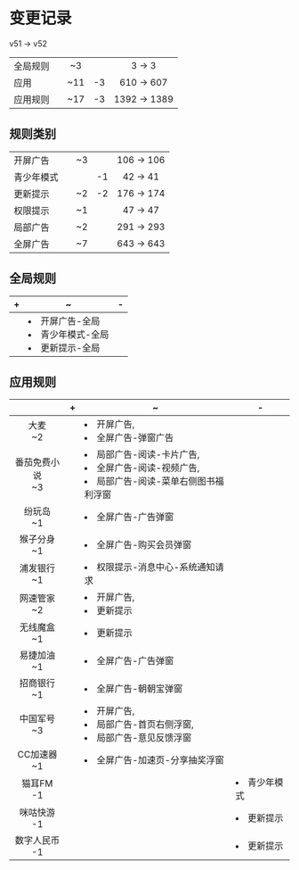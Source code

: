 # 变更记录

v51 -> v52

||||||
|-|:-:|:-:|:-:|:-:|
|全局规则||~3||3 -> 3|
|应用||~11|-3|610 -> 607|
|应用规则||~17|-3|1392 -> 1389|

## 规则类别

||||||
|-|:-:|:-:|:-:|:-:|
|开屏广告||~3||106 -> 106|
|青少年模式|||-1|42 -> 41|
|更新提示||~2|-2|176 -> 174|
|权限提示||~1||47 -> 47|
|局部广告||~2||291 -> 293|
|全屏广告||~7||643 -> 643|

## 全局规则

|+|~|-|
|-|-|-|
||<li>开屏广告-全局<li>青少年模式-全局<li>更新提示-全局||

## 应用规则

||+|~|-|
|:-:|-|-|-|
|大麦<br>~2||<li>开屏广告,<li>全屏广告-弹窗广告||
|番茄免费小说<br>~3||<li>局部广告-阅读-卡片广告,<li>全屏广告-阅读-视频广告,<li>局部广告-阅读-菜单右侧图书福利浮窗||
|纷玩岛<br>~1||<li>全屏广告-广告弹窗||
|猴子分身<br>~1||<li>全屏广告-购买会员弹窗||
|浦发银行<br>~1||<li>权限提示-消息中心-系统通知请求||
|网速管家<br>~2||<li>开屏广告,<li>更新提示||
|无线魔盒<br>~1||<li>更新提示||
|易捷加油<br>~1||<li>全屏广告-广告弹窗||
|招商银行<br>~1||<li>全屏广告-朝朝宝弹窗||
|中国军号<br>~3||<li>开屏广告,<li>局部广告-首页右侧浮窗,<li>局部广告-意见反馈浮窗||
|CC加速器<br>~1||<li>全屏广告-加速页-分享抽奖浮窗||
|猫耳FM<br>-1|||<li>青少年模式|
|咪咕快游<br>-1|||<li>更新提示|
|数字人民币<br>-1|||<li>更新提示|

